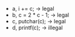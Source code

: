 - a, i += c; -> legal
- b, c = 2 \* c - 1; -> legal
- c, putchar(c); -> legal
- d, printf(c); -> illegal
